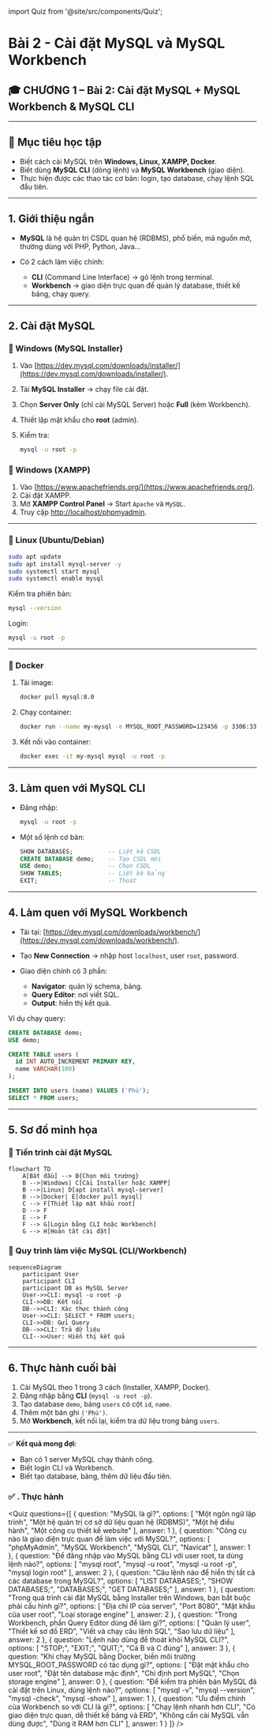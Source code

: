 import Quiz from '@site/src/components/Quiz';

# Bài 2 - Cài đặt MySQL và MySQL Workbench

## 🎓 **CHƯƠNG 1 – Bài 2: Cài đặt MySQL + MySQL Workbench & MySQL CLI**
---

## 🎯 Mục tiêu học tập

* Biết cách cài MySQL trên **Windows, Linux, XAMPP, Docker**.
* Biết dùng **MySQL CLI** (dòng lệnh) và **MySQL Workbench** (giao diện).
* Thực hiện được các thao tác cơ bản: login, tạo database, chạy lệnh SQL đầu tiên.

---

## 1. Giới thiệu ngắn

* **MySQL** là hệ quản trị CSDL quan hệ (RDBMS), phổ biến, mã nguồn mở, thường dùng với PHP, Python, Java…
* Có 2 cách làm việc chính:

  * **CLI** (Command Line Interface) → gõ lệnh trong terminal.
  * **Workbench** → giao diện trực quan để quản lý database, thiết kế bảng, chạy query.

---

## 2. Cài đặt MySQL

### 🔹 Windows (MySQL Installer)

1. Vào [https://dev.mysql.com/downloads/installer/](https://dev.mysql.com/downloads/installer/).
2. Tải **MySQL Installer** → chạy file cài đặt.
3. Chọn **Server Only** (chỉ cài MySQL Server) hoặc **Full** (kèm Workbench).
4. Thiết lập mật khẩu cho **root** (admin).
5. Kiểm tra:

   ```bash
   mysql -u root -p
   ```

### 🔹 Windows (XAMPP)

1. Vào [https://www.apachefriends.org/](https://www.apachefriends.org/).
2. Cài đặt XAMPP.
3. Mở **XAMPP Control Panel** → Start `Apache` và `MySQL`.
4. Truy cập [http://localhost/phpmyadmin](http://localhost/phpmyadmin).

---

### 🔹 Linux (Ubuntu/Debian)

```bash
sudo apt update
sudo apt install mysql-server -y
sudo systemctl start mysql
sudo systemctl enable mysql
```

Kiểm tra phiên bản:

```bash
mysql --version
```

Login:

```bash
mysql -u root -p
```

---

### 🔹 Docker

1. Tải image:

   ```bash
   docker pull mysql:8.0
   ```
2. Chạy container:

   ```bash
   docker run --name my-mysql -e MYSQL_ROOT_PASSWORD=123456 -p 3306:3306 -d mysql:8.0
   ```
3. Kết nối vào container:

   ```bash
   docker exec -it my-mysql mysql -u root -p
   ```

---

## 3. Làm quen với MySQL CLI

* Đăng nhập:

  ```bash
  mysql -u root -p
  ```
* Một số lệnh cơ bản:

  ```sql
  SHOW DATABASES;          -- Liệt kê CSDL
  CREATE DATABASE demo;    -- Tạo CSDL mới
  USE demo;                -- Chọn CSDL
  SHOW TABLES;             -- Liệt kê bảng
  EXIT;                    -- Thoát
  ```

---

## 4. Làm quen với MySQL Workbench

* Tải tại: [https://dev.mysql.com/downloads/workbench/](https://dev.mysql.com/downloads/workbench/).
* Tạo **New Connection** → nhập host `localhost`, user `root`, password.
* Giao diện chính có 3 phần:

  * **Navigator**: quản lý schema, bảng.
  * **Query Editor**: nơi viết SQL.
  * **Output**: hiển thị kết quả.

Ví dụ chạy query:

```sql
CREATE DATABASE demo;
USE demo;

CREATE TABLE users (
  id INT AUTO_INCREMENT PRIMARY KEY,
  name VARCHAR(100)
);

INSERT INTO users (name) VALUES ('Phú');
SELECT * FROM users;
```

---

## 5. Sơ đồ minh họa

### 🔹 Tiến trình cài đặt MySQL

```mermaid
flowchart TD
    A[Bắt đầu] --> B{Chọn môi trường}
    B -->|Windows| C[Cài Installer hoặc XAMPP]
    B -->|Linux| D[apt install mysql-server]
    B -->|Docker| E[docker pull mysql]
    C --> F[Thiết lập mật khẩu root]
    D --> F
    E --> F
    F --> G[Login bằng CLI hoặc Workbench]
    G --> H[Hoàn tất cài đặt]
```

### 🔹 Quy trình làm việc MySQL (CLI/Workbench)

```mermaid
sequenceDiagram
    participant User
    participant CLI
    participant DB as MySQL Server
    User->>CLI: mysql -u root -p
    CLI->>DB: Kết nối
    DB-->>CLI: Xác thực thành công
    User->>CLI: SELECT * FROM users;
    CLI->>DB: Gửi Query
    DB-->>CLI: Trả dữ liệu
    CLI-->>User: Hiển thị kết quả
```

---

## 6. Thực hành cuối bài

1. Cài MySQL theo 1 trong 3 cách (Installer, XAMPP, Docker).
2. Đăng nhập bằng **CLI** (`mysql -u root -p`).
3. Tạo database `demo`, bảng `users` có cột `id`, `name`.
4. Thêm một bản ghi `('Phú')`.
5. Mở **Workbench**, kết nối lại, kiểm tra dữ liệu trong bảng `users`.

---

✅ **Kết quả mong đợi**:

* Bạn có 1 server MySQL chạy thành công.
* Biết login CLI và Workbench.
* Biết tạo database, bảng, thêm dữ liệu đầu tiên.

<!-- Thực hành -->

### ✅ **. Thực hành**

<Quiz
  questions={[
    {
      question: "MySQL là gì?",
      options: [
        "Một ngôn ngữ lập trình",
        "Một hệ quản trị cơ sở dữ liệu quan hệ (RDBMS)",
        "Một hệ điều hành",
        "Một công cụ thiết kế website"
      ],
      answer: 1
    },
    {
      question: "Công cụ nào là giao diện trực quan để làm việc với MySQL?",
      options: [
        "phpMyAdmin",
        "MySQL Workbench",
        "MySQL CLI",
        "Navicat"
      ],
      answer: 1
    },
    {
      question: "Để đăng nhập vào MySQL bằng CLI với user root, ta dùng lệnh nào?",
      options: [
        "mysql root",
        "mysql -u root",
        "mysql -u root -p",
        "mysql login root"
      ],
      answer: 2
    },
    {
      question: "Câu lệnh nào để hiển thị tất cả các database trong MySQL?",
      options: [
        "LIST DATABASES;",
        "SHOW DATABASES;",
        "DATABASES;",
        "GET DATABASES;"
      ],
      answer: 1
    },
    {
      question: "Trong quá trình cài đặt MySQL bằng Installer trên Windows, bạn bắt buộc phải cấu hình gì?",
      options: [
        "Địa chỉ IP của server",
        "Port 8080",
        "Mật khẩu của user root",
        "Loại storage engine"
      ],
      answer: 2
    },
    {
      question: "Trong Workbench, phần Query Editor dùng để làm gì?",
      options: [
        "Quản lý user",
        "Thiết kế sơ đồ ERD",
        "Viết và chạy câu lệnh SQL",
        "Sao lưu dữ liệu"
      ],
      answer: 2
    },
    {
      question: "Lệnh nào dùng để thoát khỏi MySQL CLI?",
      options: [
        "STOP;",
        "EXIT;",
        "QUIT;",
        "Cả B và C đúng"
      ],
      answer: 3
    },
    {
      question: "Khi chạy MySQL bằng Docker, biến môi trường MYSQL_ROOT_PASSWORD có tác dụng gì?",
      options: [
        "Đặt mật khẩu cho user root",
        "Đặt tên database mặc định",
        "Chỉ định port MySQL",
        "Chọn storage engine"
      ],
      answer: 0
    },
    {
      question: "Để kiểm tra phiên bản MySQL đã cài đặt trên Linux, dùng lệnh nào?",
      options: [
        "mysql -v",
        "mysql --version",
        "mysql -check",
        "mysql -show"
      ],
      answer: 1
    },
    {
      question: "Ưu điểm chính của Workbench so với CLI là gì?",
      options: [
        "Chạy lệnh nhanh hơn CLI",
        "Có giao diện trực quan, dễ thiết kế bảng và ERD",
        "Không cần cài MySQL vẫn dùng được",
        "Dùng ít RAM hơn CLI"
      ],
      answer: 1
    }
  ]}
/>


